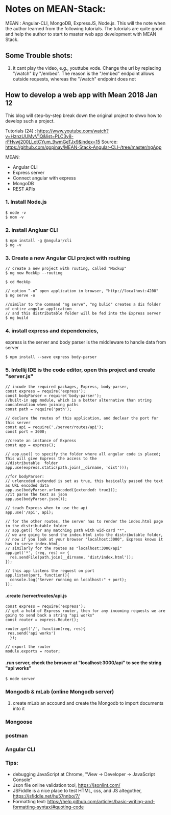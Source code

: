 # Notes on MEAN-Stack: 
MEAN : Angular-CLI, MongoDB, ExpressJS, Node.js.
This will the note when the author learned from the following tutorials. The tutorials are quite good and help the author to start to master web app development with MEAN Stack.

## Some Trouble shots:
1. it cant play the video, e.g., youttube vode. Change the url by replacing  "/watch" by "/embed". The reason is the "/embed" endpoint allows outside requests, whereas the "/watch" endpoint does not

## How to develop a web app with Mean 2018 Jan 12
This blog will step-by-step break down the original project to shwo how to develop such a project.

Tutorials (24) :  https://www.youtube.com/watch?v=HznzUUMyV1Q&list=PLC3y8-rFHvwj200LLotCYum_9wmGeTJx9&index=15
Source: https://github.com/gopinav/MEAN-Stack-Angular-CLI-/tree/master/ngApp

MEAN:
- Angular CLI
- Express server
- Connect angular with express
- MongoDB
- REST APIs

###  1. Install Node.js 
```
$ node -v
$ nom -v
```
### 2. install Angluar CLI 
```
$ npm install -g @angular/cli
$ ng -v
```

### 3. Create a new Angular CLI project with routhing
```
// create a new project with routing, called "Mockup"
$ ng new MockUp --routing

$ cd MockUp

// option “-o” open application in browser, "http://localhost:4200"
$ ng serve -o

//similar to the command "ng serve", "ng bulid" creates a dis folder of entire angular application 
// and this distributable folder will be fed into the Express server
$ ng build
```
### 4. install express and dependencies, 
express is the server and body parser is the middleware to handle data from server


```
$ npm install --save express body-parser
```
### 5. Intellij IDE is the code editor, open this project and create "server.js"
```
// incude the required packages, Express, body-parser, 
const express = require('express');
const bodyParser = require('body-parser');
//built-in app module, which is a better alternative than string concatenation when joining paths
const path = require('path');

// declare the routes of this application, and declear the port for this server
const api = require('./server/routes/api');
const port = 3000;

//create an instance of Express
const app = express();

// app.use() to specify the folder where all angular code is placed; This will give Express the access to the 
//distributable  folder
app.use(express.static(path.join(__dirname, 'dist')));

//for bodyParser:
// urlencoded extended is set as true, this basically passed the text as URL encoded data
app.use(bodyParser.urlencoded({extended: true}));
//it parse the text as json
app.use(bodyParser.json());

// teach Express when to use the api 
app.use('/api', api);

// for the other routes, the server has to render the index.html page in the distributable folder 
// app.get() for any matching path with wid-card "*", 
// we are going to send the index.html into the distributable folder, 
// now if you look at your browser "localhost:3000", Express knows it has to serve index.html, 
// similarly for the routes as "localhost:3000/api"
app.get('*', (req, res) => {
  res.sendFile(path.join(__dirname, 'dist/index.html'));
});

// this app listens the request on port 
app.listen(port, function(){
  console.log("Server running on localhost:" + port);
});
``` 
#### .create /server/routes/api.js
```
const express = require('express');
// get a hold of Express router, then for any incoming requests we are going to send back a string "api works"
const router = express.Router();

router.get('/', function(req, res){
 res.send('api works')
  });

// export the router
module.exports = router;

``` 
#### .run server, check the broswer at "localhost:3000/api" to see the string "api works"
```
$ node server
```

### Mongodb & mLab (online Mongodb server)
1. create mLab an accound and create the Mongodb to import documents into it 

### Mongoose

### postman

### Angular CLI

### Tips:
- debugging JavaScript at Chrome, "View -> Developer -> JavaScript Console"
- Json file online validation tool,  https://jsonlint.com/
- JSFiddle is a nice place to test HTML, css, and JS altegother, https://jsfiddle.net/hu57nnbo/7/
- Formatting text:  https://help.github.com/articles/basic-writing-and-formatting-syntax/#quoting-code
